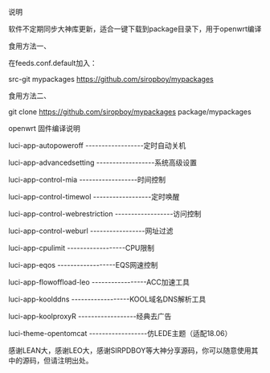 说明


软件不定期同步大神库更新，适合一键下载到package目录下，用于openwrt编译



食用方法一、


在feeds.conf.default加入：

src-git mypackages https://github.com/siropboy/mypackages

食用方法二、

git clone https://github.com/siropboy/mypackages package/mypackages



openwrt 固件编译说明

luci-app-autopoweroff ------------------定时自动关机

luci-app-advancedsetting ------------------系统高级设置

luci-app-control-mia ------------------时间控制

luci-app-control-timewol ------------------定时唤醒

luci-app-control-webrestriction ------------------访问控制

luci-app-control-weburl -----------------网址过滤

luci-app-cpulimit ------------------CPU限制

luci-app-eqos ------------------EQS网速控制

luci-app-flowoffload-leo -----------------ACC加速工具

luci-app-koolddns ------------------KOOL域名DNS解析工具

luci-app-koolproxyR ------------------经典去广告

luci-theme-opentomcat ------------------仿LEDE主题（适配18.06）

感谢LEAN大，感谢LEO大，感谢SIRPDBOY等大神分享源码，你可以随意使用其中的源码，但请注明出处。
